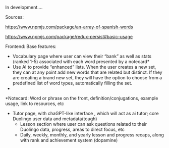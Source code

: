 In development....

Sources:

https://www.npmjs.com/package/an-array-of-spanish-words

https://www.npmjs.com/package/redux-persist#basic-usage


Frontend: 
Base features: 
* Vocabulary page where user can view their “bank” as well as stats (ranked 1-5) associated with each word presented by a notecard*
* Use AI to provide “enhanced” lists. When the user creates a new set, they can at any point add new words that are related but distinct. If they are creating a brand new set, they will have the option to choose from a predefined list of word types, automatically filling the set. 
* 








*Notecard: Word or phrase on the front, definition/conjugations, example usage, link to resources, etc








* Tutor page, with chaGPT-like interface , which will act as ai tutor; core Duolingo user data and metadata(tough)
    * Lesson section where user can ask questions related to their Duolingo data, progress, areas to direct focus, etc
    * Daily, weekly, monthly, and yearly lesson and progress recaps, along with rank and achievement system (dopamine)


